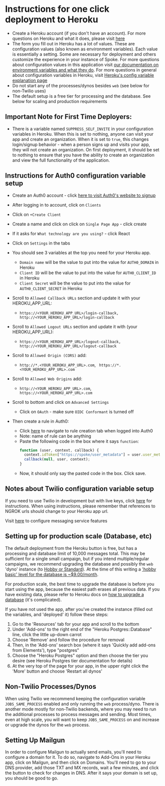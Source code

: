 # Instructions for one click deployment to Heroku
- Create a Heroku account (if you don't have an account). For more questions on Heroku and what it does, please visit [here](https://www.heroku.com/what)
- The form you fill out in Heroku has a lot of values. These are configuration values (also known as environment variables). Each value is essentially a setting. Some are necessary for deployment and others customize the experience in your instance of Spoke. For more questions about configuration values in this application visit [our documentation on environment variables and what they do](REFERENCE-environment_variables.md). For more questions in general about configuration variables in Heroku, visit [Heroku's config variable explanation page](https://devcenter.heroku.com/articles/config-vars)
- Do not start any of the processes/dynos besides `web` (see below for non-Twilio uses)
- The default setup is a free tier for processing and the database. See below for scaling and production requirements

## Important Note for First Time Deployers:
- There is a variable named `SUPPRESS_SELF_INVITE` in your configuration variables in Heroku. When this is set to nothing, anyone can visit your app and create an organization. When it is set to `true`, this changes login/signup behavior - when a person signs up and visits your app, they will not create an organization. On first deployment, it should be set to nothing to ensure that you have the ability to create an organization and view the full functionality of the application.

## Instructions for Auth0 configuration variable setup
- Create an Auth0 account - click [here to visit Auth0's website to signup](https://auth0.com/signup)
- After logging in to account, click on `Clients`
- Click on `+Create Client`
- Create a name and click on click on `Single Page App` - click create
- If it asks for `What technology are you using?` - click React
- Click on `Settings` in the tabs
- You should see 3 variables at the top you need for your Heroku app.
  - `Domain name` will be the value to put into the value for `AUTH0_DOMAIN` in Heroku
  - `Client ID` will be the value to put into the value for `AUTH0_CLIENT_ID` in Heroku
  - `Client Secret` will be the value to put into the value for `AUTH0_CLIENT_SECRET` in Heroku

- Scroll to `Allowed Callback URLs` section and update it with your HEROKU_APP_URL:
  - `https://<YOUR_HEROKU_APP_URL>/login-callback, http://<YOUR_HEROKU_APP_URL>/login-callback`

- Scroll to `Allowed Logout URLs` section and update it with (your HEROKU_APP_URL):
  - `https://<YOUR_HEROKU_APP_URL>/logout-callback, http://<YOUR_HEROKU_APP_URL>/logout-callback`

- Scroll to `Allowed Origin (CORS)` add:
  - `http://*.<YOUR_HEROKU_APP_URL>.com`, ` https://*.<YOUR_HEROKU_APP_URL>.com`
- Scroll to `Allowed Web Origins` add:
  - `http://<YOUR_HEROKU_APP_URL>.com`, ` https://<YOUR_HEROKU_APP_URL>.com`
- Scroll to bottom and click on `Advanced Settings`
  - Click on `OAuth` - make sure `OIDC Conformant` is turned off
- Then create a rule in Auth0:
  - Click [here](https://manage.auth0.com/#/rules/create) to navigate to rule creation tab when logged into Auth0
  - Note: name of rule can be anything
  - Paste the following code in the box where it says `function`:
    ```javascript
    function (user, context, callback) {
      context.idToken["https://spoke/user_metadata"] = user.user_metadata;
      callback(null, user, context);
    }
  - Now, it should only say the pasted code in the box. Click save.


## Notes about Twilio configuration variable setup
If you need to use Twilio in development but with live keys, click [here](HOWTO_INTEGRATE_TWILIO.md) for instructions.
When using instructions, please remember that references to NGROK urls should change to your Heroku app url.

Visit [here](https://www.twilio.com/docs/api/messaging/services-and-copilot) to configure messaging service features


## Setting up for production scale (Database, etc)

The default deployment from the Heroku button is free, but has a processing and database limit of 10,000 messages total.
This may be sufficient for a single small campaign, but if you intend multiple/regular campaigns, we recommend upgrading
the database and possibly the `web` 'dyno' instance (to [Hobby or Standard](https://devcenter.heroku.com/articles/dynos)).  At the time of this writing a ['hobby basic' level for the database is ~$9.00/month](https://devcenter.heroku.com/articles/heroku-postgres-plans#plan-tiers).

For production scale, the best time to upgrade the database is before you start using the app, because the easiest path erases all
previous data.  If you have existing data, please refer to Heroku docs on [how to upgrade a database](https://devcenter.heroku.com/articles/upgrading-heroku-postgres-databases) (it's complicated).

If you have not used the app, after you've created the instance (filled out the variables, and 'deployed' it)
follow these steps:

1. Go to the 'Resources' tab for your app and scroll to the bottom
2. Under 'Add-ons' to the right end of the "Heroku Postgres::Database" line, click the little up-down carrot
3. Choose 'Remove' and follow the procedure for removal
4. Then, in the 'Add-ons' search box (where it says 'Quickly add add-ons from Elements'), type "postgres"
5. Choose the "Heroku Postgres" option and then choose the tier you desire (see Heroku Postgres tier documentation for details)
6. At the very top of the page for your app, in the upper right click the 'More' button and choose 'Restart all dynos'


## Non-Twilio Processes/Dynos

When using Twilio we recommend keeping the configuration variable `JOBS_SAME_PROCESS` enabled and only running the `web` process/dyno.
There is another mode mostly for non-Twilio backends, where you may need to run the additional processes to process messages and sending.  Most times, even at high scale, you will want to keep `JOBS_SAME_PROCESS` on and increase or upgrade the dynos for the `web` process.

## Setting Up Mailgun
In order to configure Mailgun to actually send emails, you'll need to configure a domain for it. To do so, navigate
to Add-Ons in your Heroku app, click on Mailgun, and then click on Domains. You'll need to go to your DNS provider, add
those TXT and MX records, wait a few minutes, and click the button to check for changes in DNS. After it says your domain
is set up, you should be good to go.
